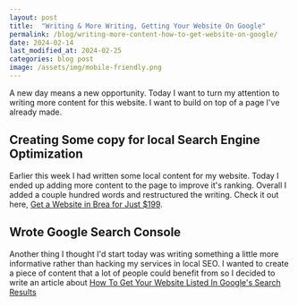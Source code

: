 ```yaml
---
layout: post
title:  "Writing & More Writing, Getting Your Website On Google"
permalink: /blog/writing-more-content-how-to-get-website-on-google/
date: 2024-02-14
last_modified_at: 2024-02-25
categories: blog post
image: /assets/img/mobile-friendly.png
--- 
```


A new day means a new opportunity. Today I want to turn my attention to writing more content for this website. I want to build on top of a page I've already made. 
 
## Creating Some copy for local Search Engine Optimization
Earlier this week I had written some local content for my website. Today I ended up adding more content to the page to improve it's ranking.  Overall I added a couple hundred words and restructured the writing. Check it out here, <a href="/brea-california/get-website-$199/" target="_blank"> Get a Website in Brea for Just $199</a>.

## Wrote Google Search Console
Another thing I thought I'd start today was writing something a little more informative rather than hacking my services in local SEO.
I wanted to create a piece of content that a lot of people could benefit from so I decided to write an article about <a href="/tutorials/search-engine-optimization/how-to-get-your-website-listed-in-google/" target=")blank">How To Get Your Website Listed In Google's Search Results</a>